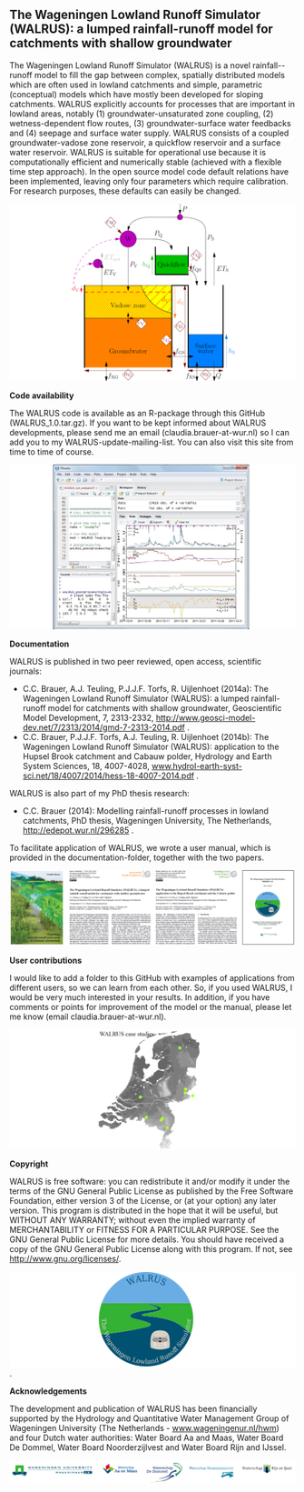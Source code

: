 
The Wageningen Lowland Runoff Simulator (WALRUS): a lumped rainfall-runoff model for catchments with shallow groundwater
------

The Wageningen Lowland Runoff Simulator (WALRUS) is a novel rainfall--
runoff model to fill the gap between complex, spatially
distributed models which are often used in lowland catchments and
simple, parametric  (conceptual) models which have mostly been developed for
sloping catchments. WALRUS explicitly accounts for processes
that are important in lowland areas, notably (1)
groundwater-unsaturated zone coupling, (2) wetness-dependent flow
routes, (3) groundwater-surface water feedbacks and (4) seepage and
surface water supply. WALRUS consists of a coupled
groundwater-vadose zone reservoir, a quickflow reservoir and
a surface water reservoir.  WALRUS is suitable for operational use
because it is computationally efficient and numerically stable
(achieved with a flexible time step approach). In the open source
model code default relations have been implemented, leaving only
four parameters which require calibration. For research purposes,
these defaults can easily be changed. 

![WALRUS model structure](documentation/figures/model_structure_WALRUS_GitHub.png)


**Code availability**

The WALRUS code is available as an R-package through this GitHub (WALRUS_1.0.tar.gz). If you want to be kept informed about WALRUS developments, please send me an email (claudia.brauer-at-wur.nl) so I can add you to my WALRUS-update-mailing-list. You can also visit this site from time to time of course.

![Screenshot of WALRUS in RStudio](documentation/figures/screenshot_WALRUS_R_GitHub.jpg)


**Documentation**

WALRUS is published in two peer reviewed, open access, scientific journals:
- C.C. Brauer, A.J. Teuling, P.J.J.F. Torfs, R. Uijlenhoet (2014a): 
The Wageningen Lowland Runoff Simulator (WALRUS): a lumped rainfall-runoff model for catchments with shallow groundwater, 
Geoscientific Model Development, 7, 2313-2332, 
http://www.geosci-model-dev.net/7/2313/2014/gmd-7-2313-2014.pdf .
- C.C. Brauer, P.J.J.F. Torfs, A.J. Teuling, R. Uijlenhoet (2014b): 
The Wageningen Lowland Runoff Simulator (WALRUS): application to the Hupsel Brook catchment and Cabauw polder, 
Hydrology and  Earth System Sciences, 18, 4007-4028,
www.hydrol-earth-syst-sci.net/18/4007/2014/hess-18-4007-2014.pdf .

WALRUS is also part of my PhD thesis research:
- C.C. Brauer (2014):
Modelling rainfall-runoff processes in lowland catchments,
PhD thesis, Wageningen University, The Netherlands,
http://edepot.wur.nl/296285 .

To facilitate application of WALRUS, we wrote a user manual, which is provided in the documentation-folder, together with the two papers.

![The WALRUS-publications](documentation/figures/WALRUS_publications.png)


**User contributions**

I would like to add a folder to this GitHub with examples of applications from different users, so we can learn from each other. So, if you used WALRUS, I would be very much interested in your results. In addition, if you have comments or points for improvement of the model or the manual, please let me know (email claudia.brauer-at-wur.nl).

![Locations of catchments where WALRUS has been applied.](documentation/figures/case_studies_WALRUS.png)


**Copyright**

WALRUS is free software: you can redistribute it and/or modify it under the terms of the GNU General Public License as published by the Free Software Foundation, either version 3 of the License, or (at your option) any later version. This program is distributed in the hope that it will be useful, but WITHOUT ANY WARRANTY; without even the implied warranty of MERCHANTABILITY or FITNESS FOR A PARTICULAR PURPOSE.  See the GNU General Public License for more details. You should have received a copy of the GNU General Public License along with this program.  If not, see http://www.gnu.org/licenses/.

![WALRUS logo](documentation/figures/WALRUS_logo_GitHub.png).


**Acknowledgements**

The development and publication of WALRUS has been financially supported by the Hydrology and Quantitative Water Management Group of Wageningen University (The Netherlands - www.wageningenur.nl/hwm) and four Dutch water authorities: Water Board Aa and Maas, Water Board De Dommel, Water Board Noorderzijlvest and Water Board Rijn and IJssel.


![WALRUS sponsors](documentation/figures/logos_sponsors_WALRUS.png)
